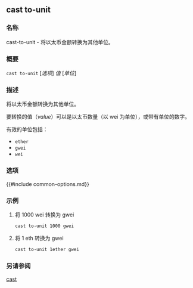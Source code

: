 ## cast to-unit

### 名称

cast-to-unit - 将以太币金额转换为其他单位。

### 概要

``cast to-unit`` [*选项*] *值* [*单位*]

### 描述

将以太币金额转换为其他单位。

要转换的值（*value*）可以是以太币数量（以 wei 为单位），或带有单位的数字。

有效的单位包括：

- `ether`
- `gwei`
- `wei`

### 选项

{{#include common-options.md}}

### 示例

1. 将 1000 wei 转换为 gwei
    ```sh
    cast to-unit 1000 gwei
    ```

2. 将 1 eth 转换为 gwei
    ```sh
    cast to-unit 1ether gwei
    ```

### 另请参阅

[cast](./cast.md) 
